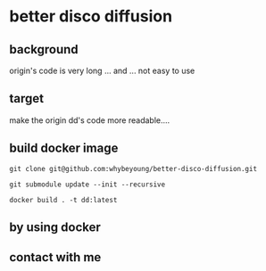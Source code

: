 # better disco diffusion 

## background 


origin's code is very long ... and ... not easy to use


## target

make the origin dd's code more readable....


## build  docker image

```
git clone git@github.com:whybeyoung/better-disco-diffusion.git

git submodule update --init --recursive

docker build . -t dd:latest
```

## by using docker


## contact with me

